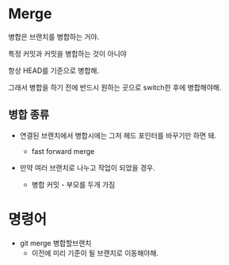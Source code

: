 # Merge

병합은 브랜치를 병합하는 거야.

특정 커밋과 커밋을 병합하는 것이 아니야

항상 HEAD를 기준으로 병합해.

그래서 병합을 하기 전에 반드시 원하는 곳으로 switch한 후에 병합해야해.

## 병합 종류
- 연결된 브랜치에서 병합시에는 그저 헤드 포인터를 바꾸기만 하면 돼.
  - fast forward merge

- 만약 여러 브랜치로 나누고 작업이 되었을 경우. 
  - 병합 커밋  - 부모를 두개 가짐  

# 명령어

- git merge 병합할브랜치
  - 이전에 미리 기준이 될 브랜치로 이동해야해.
